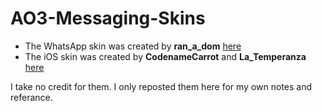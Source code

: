 # AO3-Messaging-Skins

* The WhatsApp skin was created by **ran_a_dom** [here](https://archiveofourown.org/works/15842043/chapters/36893073)
* The iOS skin was created by **CodenameCarrot** and **La_Temperanza** [here](https://archiveofourown.org/works/6434845/chapters/14729722)

I take no credit for them. I only reposted them here for my own notes and referance.
